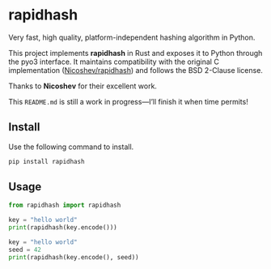 # rapidhash
Very fast, high quality, platform-independent hashing algorithm in Python.

This project implements **rapidhash** in Rust and exposes it to Python through the pyo3 interface. 
It maintains compatibility with the original C implementation ([Nicoshev/rapidhash](https://github.com/Nicoshev/rapidhash)) and follows the BSD 2-Clause license.

Thanks to **Nicoshev** for their excellent work.

This `README.md` is still a work in progress—I’ll finish it when time permits!

## Install

Use the following command to install.

```sh
pip install rapidhash
```

## Usage

```python
from rapidhash import rapidhash

key = "hello world"
print(rapidhash(key.encode()))

key = "hello world"
seed = 42
print(rapidhash(key.encode(), seed))
```

